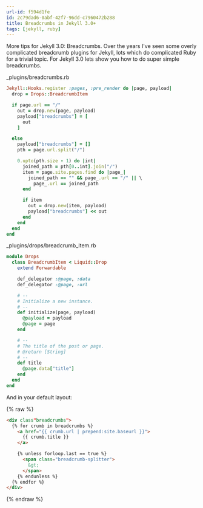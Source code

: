 ```yaml
---
url-id: f594d1fe
id: 2c79dad6-0abf-42f7-96dd-c7960472b288
title: Breadcrumbs in Jekyll 3.0+
tags: [jekyll, ruby]
---
```


More tips for Jekyll 3.0: Breadcrumbs.  Over the years I've seen some overly complicated breadcrumb plugins for Jekyll, lots which do complicated Ruby for a trivial topic.  For Jekyll 3.0 lets show you how to do super simple breadcrumbs.

<p class="code-file">
  _plugins/breadcrumbs.rb
</p>

```ruby
Jekyll::Hooks.register :pages, :pre_render do |page, payload|
  drop = Drops::BreadcrumbItem

  if page.url == "/"
    out = drop.new(page, payload)
    payload["breadcrumbs"] = [
      out
    ]

  else
    payload["breadcrumbs"] = []
    pth = page.url.split("/")

    0.upto(pth.size - 1) do |int|
      joined_path = pth[0..int].join("/")
      item = page.site.pages.find do |page_|
        joined_path == "" && page_.url == "/" || \
          page_.url == joined_path
      end

      if item
        out = drop.new(item, payload)
        payload["breadcrumbs"] << out
      end
    end
  end
end
```

<p class="code-file">
  _plugins/drops/breadcrumb_item.rb
</p>

```ruby
module Drops
  class BreadcrumbItem < Liquid::Drop
    extend Forwardable

    def_delegator :@page, :data
    def_delegator :@page, :url

    # --
    # Initialize a new instance.
    # --
    def initialize(page, payload)
      @payload = payload
      @page = page
    end

    # --
    # The title of the post or page.
    # @return [String]
    # --
    def title
      @page.data["title"]
    end
  end
end
```

And in your default layout:

{% raw %}
```html
<div class"breadcrumbs">
  {% for crumb in breadcrumbs %}
    <a href="{{ crumb.url | prepend:site.baseurl }}">
      {{ crumb.title }}
    </a>

    {% unless forloop.last == true %}
      <span class="breadcrumb-splitter">
        &gt;
      </span>
    {% endunless %}
  {% endfor %}
</div>
```
{% endraw %}
